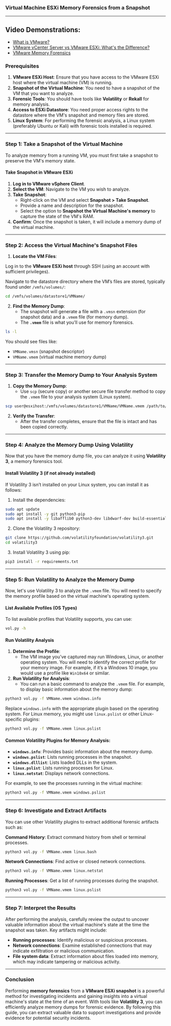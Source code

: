 ### **Virtual Machine ESXi Memory Forensics from a Snapshot**

---

## Video Demonstrations:
- [What is VMware?](https://www.youtube.com/watch?v=zPNCp9AV-vA)
- [VMware vCenter Server vs VMware ESXi: What's the Difference?](https://www.youtube.com/watch?v=xArL-GzFVOQ)
- [VMware Memory Forensics ](https://www.youtube.com/watch?v=P0yw93GJsYU)

### **Prerequisites**

1. **VMware ESXi Host**: Ensure that you have access to the VMware ESXi host where the virtual machine (VM) is running.
2. **Snapshot of the Virtual Machine**: You need to have a snapshot of the VM that you want to analyze.
3. **Forensic Tools**: You should have tools like **Volatility** or **Rekall** for memory analysis.
4. **Access to ESXi Datastore**: You need proper access rights to the datastore where the VM's snapshot and memory files are stored.
5. **Linux System**: For performing the forensic analysis, a Linux system (preferably Ubuntu or Kali) with forensic tools installed is required.

---

### **Step 1: Take a Snapshot of the Virtual Machine**

To analyze memory from a running VM, you must first take a snapshot to preserve the VM's memory state.

#### **Take Snapshot in VMware ESXi**

1. **Log in to VMware vSphere Client**.
2. **Select the VM**: Navigate to the VM you wish to analyze.
3. **Take Snapshot**:
    - Right-click on the VM and select **Snapshot > Take Snapshot**.
    - Provide a name and description for the snapshot.
    - Select the option to **Snapshot the Virtual Machine's memory** to capture the state of the VM's RAM.
4. **Confirm**: Once the snapshot is taken, it will include a memory dump of the virtual machine.

---

### **Step 2: Access the Virtual Machine's Snapshot Files**

1. **Locate the VM Files**:

Log in to the **VMware ESXi host** through SSH (using an account with sufficient privileges).

Navigate to the datastore directory where the VM’s files are stored, typically found under `/vmfs/volumes/`:
```bash
cd /vmfs/volumes/datastore1/VMName/
```
    
2. **Find the Memory Dump**:
    - The snapshot will generate a file with a `.vmsn` extension (for snapshot data) and a `.vmem` file (for memory dump).
    - The **`.vmem`** file is what you’ll use for memory forensics.

```bash
ls -l
```

You should see files like:
- `VMName.vmsn` (snapshot descriptor)
- `VMName.vmem` (virtual machine memory dump)

---

### **Step 3: Transfer the Memory Dump to Your Analysis System**

1. **Copy the Memory Dump**:
    - Use `scp` (secure copy) or another secure file transfer method to copy the `.vmem` file to your analysis system (Linux system).
```bash
scp user@esxihost:/vmfs/volumes/datastore1/VMName/VMName.vmem /path/to/analysis/machine/
```

2. **Verify the Transfer**:
    - After the transfer completes, ensure that the file is intact and has been copied correctly.

---

### **Step 4: Analyze the Memory Dump Using Volatility**

Now that you have the memory dump file, you can analyze it using **Volatility 3**, a memory forensics tool.

#### **Install Volatility 3 (if not already installed)**

If Volatility 3 isn’t installed on your Linux system, you can install it as follows:

1. Install the dependencies:
```bash
sudo apt update
sudo apt install -y git python3-pip
sudo apt install -y libafflib0 python3-dev libdwarf-dev build-essential
```

2. Clone the Volatility 3 repository:
```bash
git clone https://github.com/volatilityfoundation/volatility3.git
cd volatility3
```

3. Install Volatility 3 using pip:
```bash
pip3 install -r requirements.txt
```

---

### **Step 5: Run Volatility to Analyze the Memory Dump**

Now, let's use Volatility 3 to analyze the `.vmem` file. You will need to specify the memory profile based on the virtual machine's operating system.

#### **List Available Profiles (OS Types)**

To list available profiles that Volatility supports, you can use:
```bash
vol.py -h
```

#### **Run Volatility Analysis**

1. **Determine the Profile**:
    - The VM image you’ve captured may run Windows, Linux, or another operating system. You will need to identify the correct profile for your memory image. For example, if it’s a Windows 10 image, you would use a profile like `Win10x64` or similar.
2. **Run Volatility for Analysis**:
    - You can run a basic command to analyze the `.vmem` file. For example, to display basic information about the memory dump:

```bash
python3 vol.py -f VMName.vmem windows.info
```

Replace `windows.info` with the appropriate plugin based on the operating system. For Linux memory, you might use `linux.pslist` or other Linux-specific plugins:
```bash
python3 vol.py -f VMName.vmem linux.pslist
```


#### **Common Volatility Plugins for Memory Analysis:**

- **`windows.info`**: Provides basic information about the memory dump.
- **`windows.pslist`**: Lists running processes in the snapshot.
- **`windows.dlllist`**: Lists loaded DLLs in the system.
- **`linux.pslist`**: Lists running processes for Linux.
- **`linux.netstat`**: Displays network connections.

For example, to see the processes running in the virtual machine:
```bash
python3 vol.py -f VMName.vmem windows.pslist
```

---

### **Step 6: Investigate and Extract Artifacts**

You can use other Volatility plugins to extract additional forensic artifacts such as:

**Command History**: Extract command history from shell or terminal processes.
```bash
python3 vol.py -f VMName.vmem linux.bash
```

**Network Connections**: Find active or closed network connections.
```bash
python3 vol.py -f VMName.vmem linux.netstat
```

**Running Processes**: Get a list of running processes during the snapshot.
```bash
python3 vol.py -f VMName.vmem linux.pslist
```

---

### **Step 7: Interpret the Results**

After performing the analysis, carefully review the output to uncover valuable information about the virtual machine's state at the time the snapshot was taken. Key artifacts might include:

- **Running processes**: Identify malicious or suspicious processes.
- **Network connections**: Examine established connections that may indicate exfiltration or malicious communication.
- **File system data**: Extract information about files loaded into memory, which may indicate tampering or malicious activity.

---

### **Conclusion**

Performing **memory forensics** from a **VMware ESXi snapshot** is a powerful method for investigating incidents and gaining insights into a virtual machine's state at the time of an event. With tools like **Volatility 3**, you can efficiently analyze memory dumps for forensic evidence. By following this guide, you can extract valuable data to support investigations and provide evidence for potential security incidents.
